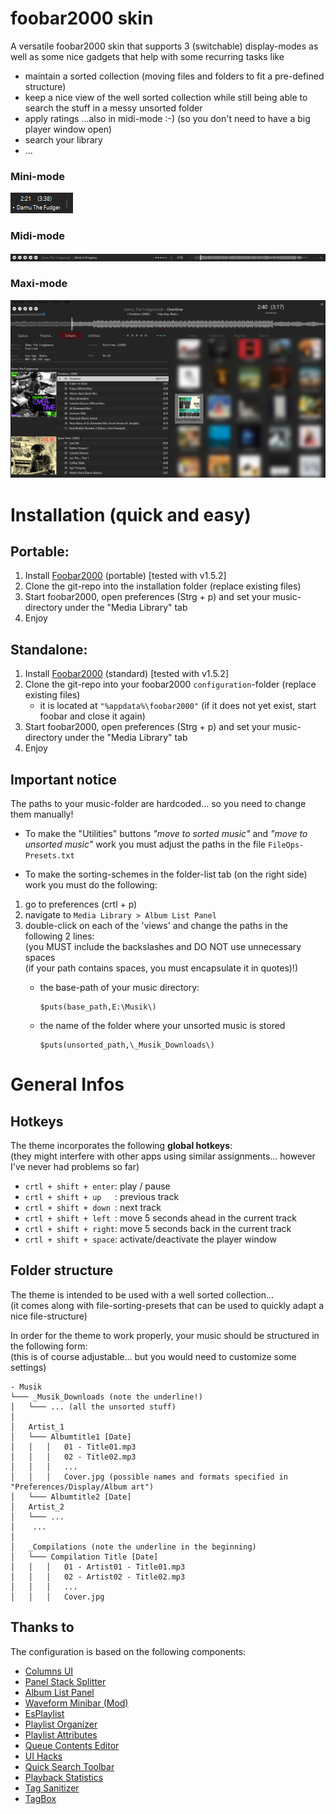 # foobar2000 skin
A versatile foobar2000 skin that supports 3 (switchable) display-modes as well as some
nice gadgets that help with some recurring tasks like
  - maintain a sorted collection (moving files and folders to fit a pre-defined structure)
  - keep a nice view of the well sorted collection while still being able to search the stuff in a messy unsorted folder
  - apply ratings ...also in midi-mode :-) (so you don't need to have a big player window open)
  - search your library
  - ...
  
### Mini-mode
![minimode](_images/minimode.png?raw=true "Minimode")
### Midi-mode
![midimode](_images/midimode.png?raw=true "Midimode")
### Maxi-mode
![midimode](_images/maximode.jpg?raw=true "Maximode")


# Installation (quick and easy)

## Portable:
1) Install [Foobar2000](https://www.foobar2000.org/) (portable) [tested with v1.5.2] 
2) Clone the git-repo into the installation folder (replace existing files)
3) Start foobar2000, open preferences (Strg + p) and set your music-directory under the "Media Library" tab
4) Enjoy

## Standalone:
1) Install [Foobar2000](https://www.foobar2000.org/) (standard) [tested with v1.5.2] 
2) Clone the git-repo into your foobar2000 `configuration`-folder (replace existing files)
	- it is located at `"%appdata%\foobar2000"` 
	  (if it does not yet exist, start foobar and close it again)
3) Start foobar2000, open preferences (Strg + p) and set your music-directory under the "Media Library" tab
4) Enjoy


## Important notice

The paths to your music-folder are hardcoded... so you need to change them manually!

- To make the "Utilities" buttons *"move to sorted music"* and *"move to unsorted music"* work you must
  adjust the paths in the file `FileOps-Presets.txt`
 
- To make the sorting-schemes in the folder-list tab (on the right side) work you must do the following:
 1) go to preferences (crtl + p)
 2) navigate to `Media Library > Album List Panel`
 3) double-click on each of the 'views' and change the paths in the following 2 lines:  
    (you MUST include the backslashes and DO NOT use unnecessary spaces  
	(if your path contains spaces, you must encapsulate it in quotes)!)
	  - the base-path of your music directory:
	
			$puts(base_path,E:\Musik\)
		
	  - the name of the folder where your unsorted music is stored
		
			$puts(unsorted_path,\_Musik_Downloads\)



# General Infos
## Hotkeys
The theme incorporates the following **global hotkeys**:  
(they might interfere with other apps using similar assignments... however I've never had problems so far)

- `crtl + shift + enter`: play / pause
- `crtl + shift + up   `: previous track
- `crtl + shift + down `: next track
- `crtl + shift + left `: move 5 seconds ahead in the current track 
- `crtl + shift + right`: move 5 seconds back in the current track
- `crtl + shift + space`: activate/deactivate the player window

## Folder structure
The theme is intended to be used with a well sorted collection...  
(it comes along with file-sorting-presets that can be used to quickly adapt a nice file-structure)

In order for the theme to work properly, your music should be structured in the following form:  
(this is of course adjustable... but you would need to customize some settings)
```
- Musik
└─── _Musik_Downloads (note the underline!)
│   └─── ... (all the unsorted stuff)
│
│   Artist_1
│   └─── Albumtitle1 [Date]
│   │	│   01 - Title01.mp3
│   │	│   02 - Title02.mp3 
│   │   │   ...
│   │	│   Cover.jpg (possible names and formats specified in "Preferences/Display/Album art")
│   └─── Albumtitle2 [Date]
│   Artist_2
│   └─── ...
│    ...
│
│   _Compilations (note the underline in the beginning)
│   └─── Compilation Title [Date]
│   │	│   01 - Artist01 - Title01.mp3
│   │	│   02 - Artist02 - Title02.mp3
│   │	│   ...
│   │	│   Cover.jpg 

```


## Thanks to
The configuration is based on the following components:

- [Columns UI](https://github.com/reupen/columns_ui)
- [Panel Stack Splitter](http://foo2k.chottu.net/)
- [Album List Panel](https://yuo.be/album-list-panel)
- [Waveform Minibar (Mod)](http://www.foobar2000.org/components/view/foo_wave_minibar_mod)
- [EsPlaylist](http://foo2k.chottu.net/)
- [Playlist Organizer](https://www.foobar2000.org/components/view/foo_plorg)
- [Playlist Attributes](https://www.foobar2000.org/components/view/foo_playlist_attributes)
- [Queue Contents Editor](https://www.foobar2000.org/components/view/foo_queuecontents)
- [UI Hacks](http://foobar2000.ru/forum/viewtopic.php?t=1911)
- [Quick Search Toolbar](https://www.foobar2000.org/components/view/foo_quicksearch)
- [Playback Statistics](https://www.foobar2000.org/components/view/foo_playcount)
- [Tag Sanitizer](https://www.foobar2000.org/components/view/foo_sanitizer)
- [TagBox](https://www.foobar2000.org/components/view/foo_tagbox)
